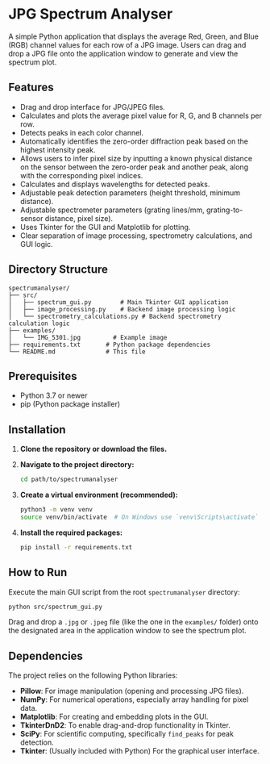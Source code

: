 # JPG Spectrum Analyser

A simple Python application that displays the average Red, Green, and Blue (RGB) channel values for each row of a JPG image. Users can drag and drop a JPG file onto the application window to generate and view the spectrum plot.

## Features

*   Drag and drop interface for JPG/JPEG files.
*   Calculates and plots the average pixel value for R, G, and B channels per row.
*   Detects peaks in each color channel.
*   Automatically identifies the zero-order diffraction peak based on the highest intensity peak.
*   Allows users to infer pixel size by inputting a known physical distance on the sensor between the zero-order peak and another peak, along with the corresponding pixel indices.
*   Calculates and displays wavelengths for detected peaks.
*   Adjustable peak detection parameters (height threshold, minimum distance).
*   Adjustable spectrometer parameters (grating lines/mm, grating-to-sensor distance, pixel size).
*   Uses Tkinter for the GUI and Matplotlib for plotting.
*   Clear separation of image processing, spectrometry calculations, and GUI logic.

## Directory Structure

```
spectrumanalyser/
├── src/
│   ├── spectrum_gui.py        # Main Tkinter GUI application
│   ├── image_processing.py    # Backend image processing logic
│   └── spectrometry_calculations.py # Backend spectrometry calculation logic
├── examples/
│   └── IMG_5301.jpg         # Example image
├── requirements.txt       # Python package dependencies
└── README.md              # This file
```

## Prerequisites

*   Python 3.7 or newer
*   pip (Python package installer)

## Installation

1.  **Clone the repository or download the files.**

2.  **Navigate to the project directory:**
    ```bash
    cd path/to/spectrumanalyser
    ```

3.  **Create a virtual environment (recommended):**
    ```bash
    python3 -m venv venv
    source venv/bin/activate  # On Windows use `venv\Scripts\activate`
    ```

4.  **Install the required packages:**
    ```bash
    pip install -r requirements.txt
    ```

## How to Run

Execute the main GUI script from the root `spectrumanalyser` directory:

```bash
python src/spectrum_gui.py
```

Drag and drop a `.jpg` or `.jpeg` file (like the one in the `examples/` folder) onto the designated area in the application window to see the spectrum plot.

## Dependencies

The project relies on the following Python libraries:

*   **Pillow**: For image manipulation (opening and processing JPG files).
*   **NumPy**: For numerical operations, especially array handling for pixel data.
*   **Matplotlib**: For creating and embedding plots in the GUI.
*   **TkinterDnD2**: To enable drag-and-drop functionality in Tkinter.
*   **SciPy**: For scientific computing, specifically `find_peaks` for peak detection.
*   **Tkinter**: (Usually included with Python) For the graphical user interface.
